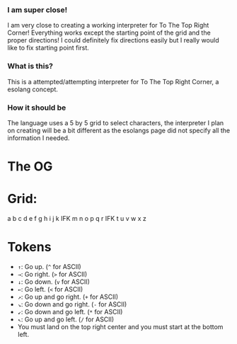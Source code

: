 ### I am super close!

I am very close to creating a working interpreter for To The Top Right Corner! Everything works except the starting point of the grid and the proper directions! I could definitely fix directions easily but I really would like to fix starting point first.

### What is this?

This is a attempted/attempting interpreter for To The Top Right Corner, a esolang concept. 

### How it should be

The language uses a 5 by 5 grid to select characters, the interpreter I plan on creating will be a bit different as the esolangs page did not specify all the information I needed.

# The OG
# Grid:
a b c d e
f g h i j
k IFK m n o
p q r IFK t
u v w x z
# Tokens
* <code>↑</code>: Go up. (<code>^</code> for ASCII)
* <code>→</code>: Go right. (<code><nowiki>></nowiki></code> for ASCII)
* <code>↓</code>: Go down. (<code>v</code> for ASCII)
* <code>←</code>: Go left. (<code><nowiki><</nowiki></code> for ASCII)
* <code>↗</code>: Go up and go right. (<code>+</code> for ASCII)
* <code>↘</code>: Go down and go right. (<code>-</code> for ASCII)
* <code>↙</code>: Go down and go left. (<code>*</code> for ASCII)
* <code>↖</code>: Go up and go left. (<code>/</code> for ASCII)
* You must land on the top right center and you must start at the bottom left.
